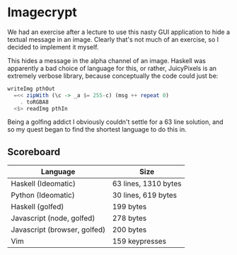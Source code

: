 # Imagecrypt

We had an exercise after a lecture to use this nasty GUI application to hide a textual message in an image. Clearly that's not much of an exercise, so I decided to implement it myself.

This hides a message in the alpha channel of an image. Haskell was apparently a bad choice of language for this, or rather, JuicyPixels is an extremely verbose library, because conceptually the code could just be:

```haskell
writeImg pthOut
  =<< zipWith (\c -> _a $= 255-c) (msg ++ repeat 0)
    . toRGBA8
  <$> readImg pthIn
```

Being a golfing addict I obviously couldn't settle for a 63 line solution, and so my quest began to find the shortest language to do this in.

## Scoreboard

| Language                     | Size                 |
| -------------------          | --------             |
| Haskell (Ideomatic)          | 63 lines, 1310 bytes |
| Python (Ideomatic)           | 30 lines, 619 bytes  |
| Haskell (golfed)             | 199 bytes            |
| Javascript (node, golfed)    | 278 bytes            |
| Javascript (browser, golfed) | 200 bytes            |
| Vim                          | 159 keypresses       |
